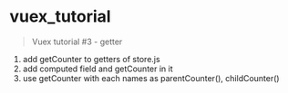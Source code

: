 # vuex_tutorial

> Vuex tutorial #3 - getter
1. add getCounter to getters of store.js
2. add computed field and getCounter in it
3. use getCounter with each names as parentCounter(), childCounter()
